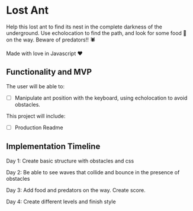 # Lost Ant

Help this lost ant to find its nest in the complete darkness of the underground. Use echolocation to find the path, and look for some food 🥐 on the way. Beware of predators!! 🕷️

Made with love in Javascript ❤️

## Functionality and MVP

The user will be able to:

- [ ] Manipulate ant position with the keyboard, using echolocation to avoid obstacles.

This project will include:

- [ ] Production Readme

## Implementation Timeline

Day 1: Create basic structure with obstacles and css

Day 2: Be able to see waves that collide and bounce in the presence of obstacles

Day 3: Add food and predators on the way. Create score.

Day 4: Create different levels and finish style
